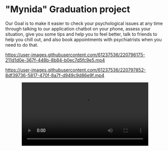 # "Mynida" Graduation project


Our Goal is to make it easier to check your psychological issues at any time through talking to
our application chatbot on your phone, assess your situation, give you some tips and help you to feel better, talk to friends to help you chill out, and also book appointments with psychiatrists when you need to do that. 


https://user-images.githubusercontent.com/61237536/220796175-211d1d0e-367f-448b-8b84-b0ec7d5fc9e5.mp4




https://user-images.githubusercontent.com/61237536/220797852-8df39736-5817-470f-8a7f-d949c9d86e9f.mp4


<div align="center">
  <video src="https://user-images.githubusercontent.com/61237536/220797852-8df39736-5817-470f-8a7f-d949c9d86e9f.mp4" width=400/>
<div/>

  
  https://user-images.githubusercontent.com/3165635/181919180-3e5970ea-96c2-4ded-8ba9-c3900ebb97a4.mov
